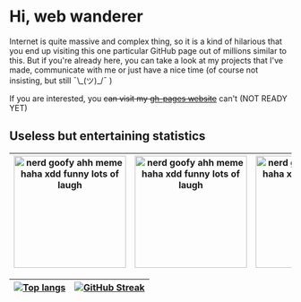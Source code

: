 # Hi, web wanderer

Internet is quite massive and complex thing, so it is a kind of hilarious that you end up visiting this one particular GitHub page out of millions similar to this. But if you're already here, you can take a look at my projects that I've made, communicate with me or just have a nice time (of course not insisting, but still ¯\\\_(ツ)\_/¯ )

If you are interested, you ~~can visit my [gh-pages website](https://armemius.github.io/)~~ can't (NOT READY YET)

## Useless but entertaining statistics

|<img src="./nerd-emoji.gif" alt="nerd goofy ahh meme haha xdd funny lots of laugh" height="200px"/>|<img src="./nerd-emoji.gif" alt="nerd goofy ahh meme haha xdd funny lots of laugh" height="200px"/>|<img src="./nerd-emoji.gif" alt="nerd goofy ahh meme haha xdd funny lots of laugh" height="200px"/>
|:-:|:-:|:-:|

|[![Top langs](https://github-readme-stats.vercel.app/api/top-langs/?username=wgmlgz&layout=donut&hide=tex,Jupyter%20Notebook&theme=dark)](https://github.com/anuraghazra/github-readme-stats)|[![GitHub Streak](https://github-readme-streak-stats.herokuapp.com/?user=wgmlgz&hide_border=true&date_format=M%20j%5B%2C%20Y%5D&card_width=500&theme=dark)](https://git.io/streak-stats)|
|:-:|:-:|

<!-- ![Armemius' GitHub stats](https://github-readme-stats.vercel.app/api?username=wgmlgz&show_icons=true&theme=transparent) -->
